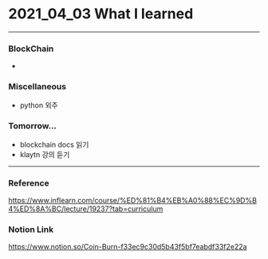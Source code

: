 # 2021_04_03 What I learned


-----
### BlockChain

* 

### Miscellaneous

* python 외주


### Tomorrow...

* blockchain docs 읽기
* klaytn 강의 듣기
-----

### Reference 

<https://www.inflearn.com/course/%ED%81%B4%EB%A0%88%EC%9D%B4%ED%8A%BC/lecture/19237?tab=curriculum>
    
### Notion Link

<https://www.notion.so/Coin-Burn-f33ec9c30d5b43f5bf7eabdf33f2e22a>


